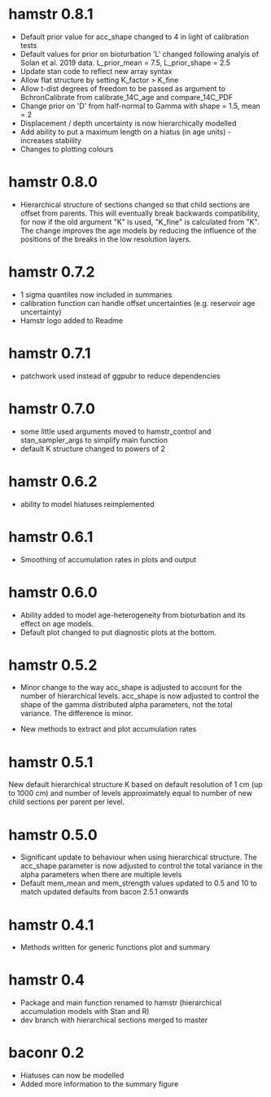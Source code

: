 # hamstr 0.8.1

* Default prior value for acc_shape changed to 4 in light of calibration tests
* Default values for prior on bioturbation 'L' changed following analyis of Solan et al. 2019 data. L_prior_mean = 7.5, L_prior_shape = 2.5
* Update stan code to reflect new array syntax
* Allow flat structure by setting K_factor > K_fine
* Allow t-dist degrees of freedom to be passed as argument to BchronCalibrate from calibrate_14C_age and compare_14C_PDF
* Change prior on 'D' from half-normal to Gamma with shape = 1.5, mean = 2
* Displacement / depth uncertainty is now hierarchically modelled
* Add ability to put a maximum length on a hiatus (in age units) - increases stability
* Changes to plotting colours

# hamstr 0.8.0

* Hierarchical structure of sections changed so that child sections are offset from parents. This will eventually break backwards compatibility, for now if the old argument "K" is used, "K_fine" is calculated from "K". The change improves the age models by reducing the influence of the positions of the breaks in the low resolution layers.

# hamstr 0.7.2

* 1 sigma quantiles now included in summaries
* calibration function can handle offset uncertainties (e.g. reservoir age uncertainty)
* Hamstr logo added to Readme

# hamstr 0.7.1

* patchwork used instead of ggpubr to reduce dependencies

# hamstr 0.7.0

* some little used arguments moved to hamstr_control and stan_sampler_args to simplify main function 
* default K structure changed to powers of 2

# hamstr 0.6.2

* ability to model hiatuses reimplemented 

# hamstr 0.6.1

* Smoothing of accumulation rates in plots and output


# hamstr 0.6.0

* Ability added to model age-heterogeneity from bioturbation and its effect on age models.
* Default plot changed to put diagnostic plots at the bottom.


# hamstr 0.5.2

* Minor change to the way acc_shape is adjusted to account for the number of hierarchical levels. acc_shape is now adjusted to control the shape of the gamma distributed alpha parameters, not the total variance. The difference is minor.

* New methods to extract and plot accumulation rates


# hamstr 0.5.1

New default hierarchical structure K based on default resolution of 1 cm (up to 1000 cm)
and number of levels approximately equal to number of new child sections per parent per level.


# hamstr 0.5.0

* Significant update to behaviour when using hierarchical structure. The acc_shape 
parameter is now adjusted to control the total variance in the alpha parameters 
when there are multiple levels
* Default mem_mean and mem_strength values updated to 0.5 and 10 to match 
updated defaults from bacon 2.5.1 onwards


# hamstr 0.4.1

* Methods written for generic functions plot and summary


# hamstr 0.4

* Package and main function renamed to hamstr (hierarchical accumulation models with Stan and R)
* dev branch with hierarchical sections merged to master


# baconr 0.2

* Hiatuses can now be modelled
* Added more information to the summary figure